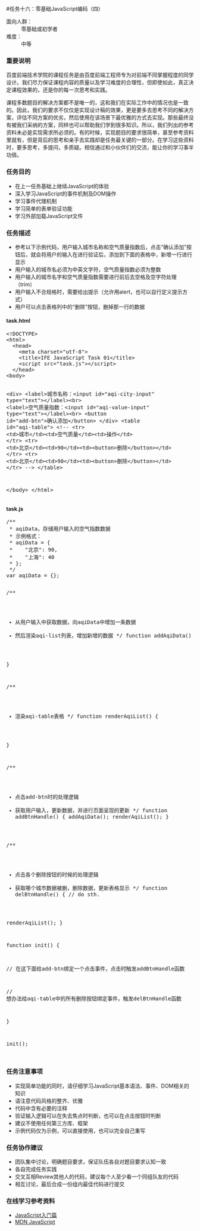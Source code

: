 #任务十六：零基础JavaScript编码（四）
<dt>面向人群：</dt>
<dd>零基础或初学者</dd>
<dt>难度：</dt>
<dd>中等</dd>
</dl>

<h3>重要说明</h3>
<p>百度前端技术学院的课程任务是由百度前端工程师专为对前端不同掌握程度的同学设计。我们尽力保证课程内容的质量以及学习难度的合理性，但即使如此，真正决定课程效果的，还是你的每一次思考和实践。</p>
<p>课程多数题目的解决方案都不是唯一的，这和我们在实际工作中的情况也是一致的。因此，我们的要求不仅仅是实现设计稿的效果，更是要多去思考不同的解决方案，评估不同方案的优劣，然后使用在该场景下最优雅的方式去实现。那些最终没有被我们采纳的方案，同样也可以帮助我们学到很多知识。所以，我们列出的参考资料未必是实现需求所必须的。有的时候，实现题目的要求很简单，甚至参考资料里就有，但是背后的思考和亲手去实践却是任务最关键的一部分。在学习这些资料时，要多思考，多提问，多质疑。相信通过和小伙伴们的交流，能让你的学习事半功倍。</p>

<h3>任务目的</h3>
<ul>
    <li>在上一任务基础上继续JavaScript的体验</li>
    <li>深入学习JavaScript的事件机制及DOM操作</li>
    <li>学习事件代理机制</li>
  <li>学习简单的表单验证功能</li>
  <li>学习外部加载JavaScript文件</li>
</ul>

<h3>任务描述</h3>
<ul>
    <li>参考以下示例代码，用户输入城市名称和空气质量指数后，点击“确认添加”按钮后，就会将用户的输入在进行验证后，添加到下面的表格中，新增一行进行显示</li>
    <li>用户输入的城市名必须为中英文字符，空气质量指数必须为整数</li>
  <li>用户输入的城市名字和空气质量指数需要进行前后去空格及空字符处理（trim）</li>
  <li>用户输入不合规格时，需要给出提示（允许用alert，也可以自行定义提示方式）</li>
  <li>用户可以点击表格列中的“删除”按钮，删掉那一行的数据</li>
</ul>

<h4>task.html</h4>
<pre>
&lt;!DOCTYPE&gt;
&lt;html&gt;
  &lt;head&gt;
    &lt;meta charset="utf-8"&gt;
    &lt;title&gt;IFE JavaScript Task 01&lt;/title&gt;
    &lt;script src="task.js"&gt;&lt;/script&gt;
  &lt;/head&gt;
&lt;body&gt;

  &lt;div&gt;
    &lt;label&gt;城市名称：&lt;input id="aqi-city-input" type="text"&gt;&lt;/label&gt;&lt;br&gt;
    &lt;label&gt;空气质量指数：&lt;input id="aqi-value-input" type="text"&gt;&lt;/label&gt;&lt;br&gt;
    &lt;button id="add-btn"&gt;确认添加&lt;/button&gt;
  &lt;/div&gt;
  &lt;table id="aqi-table"&gt;
  &lt;!-- 
    &lt;tr&gt;
      &lt;td&gt;城市&lt;/td&gt;&lt;td&gt;空气质量&lt;/td&gt;&lt;td&gt;操作&lt;/td&gt;
    &lt;/tr&gt;
    &lt;tr&gt;
      &lt;td&gt;北京&lt;/td&gt;&lt;td&gt;90&lt;/td&gt;&lt;td&gt;&lt;button&gt;删除&lt;/button&gt;&lt;/td&gt;
    &lt;/tr&gt;
    &lt;tr&gt;
      &lt;td&gt;北京&lt;/td&gt;&lt;td&gt;90&lt;/td&gt;&lt;td&gt;&lt;button&gt;删除&lt;/button&gt;&lt;/td&gt;
    &lt;/tr&gt;
   --&gt;
  &lt;/table&gt;

&lt;/body&gt;
&lt;/html&gt;
</pre>

<h4>task.js</h4>
<pre>
/**
 * aqiData，存储用户输入的空气指数数据
 * 示例格式：
 * aqiData = {
 *    "北京": 90,
 *    "上海": 40
 * };
 */
var aqiData = {};

/**
 * 从用户输入中获取数据，向aqiData中增加一条数据
 * 然后渲染aqi-list列表，增加新增的数据
 */
function addAqiData() {

}

/**
 * 渲染aqi-table表格
 */
function renderAqiList() {

}

/**
 * 点击add-btn时的处理逻辑
 * 获取用户输入，更新数据，并进行页面呈现的更新
 */
function addBtnHandle() {
  addAqiData();
  renderAqiList();
}

/**
 * 点击各个删除按钮的时候的处理逻辑
 * 获取哪个城市数据被删，删除数据，更新表格显示
 */
function delBtnHandle() {
  // do sth.

  renderAqiList();
}

function init() {

  // 在这下面给add-btn绑定一个点击事件，点击时触发addBtnHandle函数

  // 想办法给aqi-table中的所有删除按钮绑定事件，触发delBtnHandle函数

}

init();

</pre>

<h3>任务注意事项</h3>
<ul>
    <li>实现简单功能的同时，请仔细学习JavaScript基本语法、事件、DOM相关的知识</li>
    <li>请注意代码风格的整齐、优雅</li>
  <li>代码中含有必要的注释</li>
    <li>验证输入逻辑可以在失去焦点时判断，也可以在点击按钮时判断</li>
  <li>建议不使用任何第三方库、框架</li>
  <li>示例代码仅为示例，可以直接使用，也可以完全自己重写</li>
</ul>

<h3>任务协作建议</h3>
<ul>
    <li>团队集中讨论，明确题目要求，保证队伍各自对题目要求认知一致</li>
    <li>各自完成任务实践</li>
    <li>交叉互相Review其他人的代码，建议每个人至少看一个同组队友的代码</li>
    <li>相互讨论，最后合成一份组内最佳代码进行提交</li>
</ul>

<h3>在线学习参考资料</h3>
<ul>
    <li><a target="_blank" href="http://www.imooc.com/view/36">JavaScript入门篇</a></li>
    <li><a target="_blank" href="https://developer.mozilla.org/zh-CN/docs/Web/JavaScript">MDN JavaScript</a></li>
